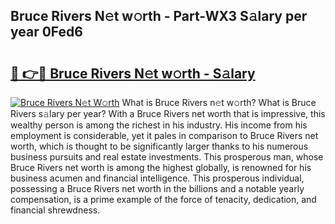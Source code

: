 ## Bruce Rivers N𝚎t w𝚘rth - Part-WX3 S𝚊lary per year 0Fed6

# <h2><a href="http://gc2hlw.nevu.top/?p=Bruce+Rivers">🔗 👉🔴 Bruce Rivers N𝚎t w𝚘rth - S𝚊lary</a></h2>

[![Bruce Rivers N𝚎t W𝚘rth](https://i.imgur.com/Oavwk0R.jpeg)](http://gc2hlw.nevu.top/?p=Bruce+Rivers)
What is Bruce Rivers n𝚎t w𝚘rth? What is Bruce Rivers s𝚊lary per year?
With a Bruce Rivers net worth that is impressive, this wealthy person is among the richest in his industry. His income from his employment is considerable, yet it pales in comparison to Bruce Rivers net worth, which is thought to be significantly larger thanks to his numerous business pursuits and real estate investments. This prosperous man, whose Bruce Rivers net worth is among the highest globally, is renowned for his business acumen and financial intelligence. This prosperous individual, possessing a Bruce Rivers net worth in the billions and a notable yearly compensation, is a prime example of the force of tenacity, dedication, and financial shrewdness.
